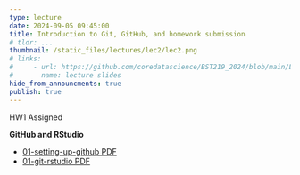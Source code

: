 ```yaml
---
type: lecture
date: 2024-09-05 09:45:00
title: Introduction to Git, GitHub, and homework submission
# tldr: ...
thumbnail: /static_files/lectures/lec2/lec2.png
# links:
#     - url: https://github.com/coredatascience/BST219_2024/blob/main/Lecture_Slides/Lecture_02.pdf
#       name: lecture slides
hide_from_announcments: true
publish: true
---
```

HW1 Assigned

**GitHub and RStudio**
- [01-setting-up-github PDF](https://github.com/coredatascience/BST219_2024/blob/main/02_git-and-github/01-setting-up-github.pdf)
- [01-git-rstudio PDF](https://github.com/coredatascience/BST219_2024/blob/main/02_git-and-github/02-git-rstudio.pdf)
